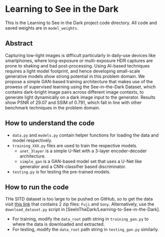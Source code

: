# Learning to See in the Dark

This is the Learning to See in the Dark project code directory. All code and saved weights are in `model_weights`. 

## Abstract

Capturing low-light images is difficult particularly in daily-use devices like smartphones, where long-exposure or multi-exposure HDR captures are prone to shaking and bad post-processing. 
Using AI-based techniques requires a light model footprint, and hence developing small-scale generative models show strong potential in this problem domain. 
We propose a simple GAN-based training architecture that makes use of the prowess of supervised learning using the See-in-the-Dark Dataset, which contains dark-bright image pairs across different image contexts, to generate light dynamically on a dark image input to the generator. 
Results show PSNR of 29.07 and SSIM of 0.791, which fall in line with other benchmark techniques in the problem domain. 

## How to understand the code

- `data.py` and `models.py` contain helper functions for loading the data and model respectively. 
- `training_XXX.py` files are used to train the respective models. 
  - `unet_3layer` is a simple U-Net with a 3-layer encoder-decoder architecture.
  - `simple_gan` is a GAN-based model set that uses a U-Net like generator and a CNN-classifier based discriminator. 
- `testing.py` is for testing the pre-trained models. 

## How to run the code

THe SITD dataset is too large to be pushed on GitHub, so to get the data visit [this link]() that contains 2 zip files: `Fuji` and `Sony`. 
Alternatively, use the `download_dataset.py` script in [SeeInTheDark/Learning-to-See-in-the-Dark]. 
- For training, modify the `data_root` path string in `training_gan.py` to where the data is downloaded and extracted. 
- For testing, modify the `data_root` path string in `testing_gan.py` similarly. 

